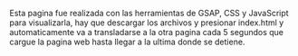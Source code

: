 Esta pagina fue realizada con las herramientas de GSAP,
CSS y JavaScript para visualizarla, hay que descargar los 
archivos y presionar index.html y automaticamente va a transladarse 
a la otra pagina cada 5 segundos que cargue la pagina web hasta llegar
a la ultima donde se detiene. 